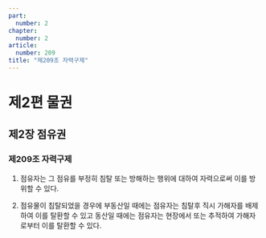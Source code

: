 ```yaml
---
part:
  number: 2
chapter:
  number: 2
article:
  number: 209
title: "제209조 자력구제"
---
```


# 제2편 물권

## 제2장 점유권

### 제209조 자력구제

1. 점유자는 그 점유를 부정히 침탈 또는 방해하는 행위에 대하여 자력으로써 이를 방위할 수 있다.

2. 점유물이 침탈되었을 경우에 부동산일 때에는 점유자는 침탈후 직시 가해자를 배제하여 이를 탈환할 수 있고 동산일 때에는 점유자는 현장에서 또는 추적하여 가해자로부터 이를 탈환할 수 있다.
